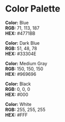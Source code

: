 # Color Palette

**Color:** Blue  
**RGB:** 71, 113, 187  
**HEX:** #4771BB  
  
**Color:** Dark Blue  
**RGB:** 51, 48, 78  
**HEX:** #33304E  
  
**Color:** Medium Gray  
**RGB:** 150, 150, 150  
**HEX:** #969696  
  
**Color:** Black  
**RGB:** 0, 0, 0  
**HEX:** #000  
  
**Color:** White  
**RGB:** 255, 255, 255  
**HEX:** #FFF  
